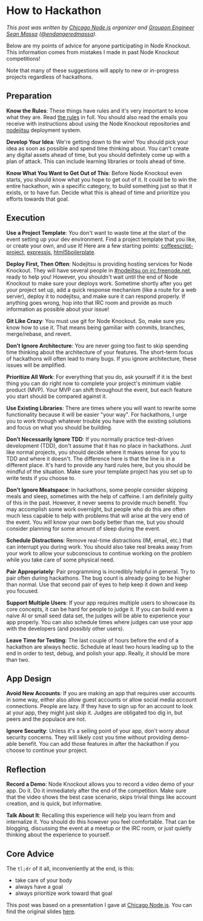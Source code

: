 # How to Hackathon

_This post was written by
[Chicago Node.js](http://www.meetup.com/Chicago-Nodejs/) organizer and
[Groupon Engineer](https://engineering.groupon.com)
[Sean Massa](http://massalabs.com/)
([@endangeredmassa](https://twitter.com/endangeredmassa))._

Below are my points of advice for anyone participating in Node Knockout.
This information comes from mistakes I made
in past Node Knockout competitions!

Note that many of these suggestions will apply to new or in-progress projects
regardless of hackathons.

## Preparation

**Know the Rules**:
These things have rules
and it's very important to know what they are.
Read [the rules](http://nodeknockout.com/rules) in full.
You should also read the emails you receive
with instructions about
using the Node Knockout repositories
and [nodejitsu](https://www.nodejitsu.com/) deployment system.

**Develop Your Idea**:
We're getting down to the wire!
You should pick your idea as soon as possible
and spend time thinking about.
You can't create any digital assets ahead of time,
but you should definitely
come up with a plan of attack.
This can include learning libraries or tools ahead of time.

**Know What You Want to Get Out of This**:
Before Node Knockout even starts,
you should know what you hope to get out of it.
It could be to win the entire hackathon,
win a specific category,
to build something just so that it exists,
or to have fun.
Decide what this is ahead of time
and prioritize you efforts towards that goal.


## Execution

**Use a Project Template**:
You don't want to waste time at the start of the event setting up your dev environment.
Find a project template that you like, or create your own, and use it!
Here are a few starting points:
[coffeescript-project](https://github.com/michaelficarra/coffeescript-project),
[expressjs](http://expressjs.com/guide.html#executable),
[html5boilerplate](http://html5boilerplate.com).

**Deploy First, Then Often**:
Nodejitsu is providing hosting services for Node Knockout.
They will have several people in
[#nodejitsu on irc.freenode.net](http://webchat.jit.su),
ready to help you!
However, you shouldn't wait until the end of Node Knockout
to make sure your deploys work.
Sometime shortly after you get your project set up,
add a quick response mechanism (like a route for a web server),
deploy it to nodejitsu,
and make sure it can respond properly.
If anything goes wrong, hop into that IRC room
and provide as much information as possible about your issue!

**Git Like Crazy**:
You must use git for Node Knockout.
So, make sure you know how to use it.
That means being gamiliar with commits, branches, merge/rebase, and revert.

**Don’t Ignore Architecture**:
You are never going too fast to skip spending time
thinking about the architecture of your features.
The short-term focus of hackathons will often lead to many bugs.
If you ignore architecture, these issues will be amplified.

**Prioritize All Work**:
For everything that you do,
ask yourself if it is the best thing you can do right now
to complete your project's minimum viable product (MVP).
Your MVP can shift throughout the event,
but each feature you start should be compared against it.

**Use Existing Libraries**:
There are times where you will want to rewrite some functionality
because it will be easier "your way".
For hackathons, I urge you to work through
whatever trouble you have with the existing solutions
and focus on what you should be building.

**Don’t Necessarily Ignore TDD**:
If you normally practice test-driven development (TDD),
don't assume that it has no place in hackathons.
Just like normal projects,
you should decide where it makes sense
for you to TDD and where it doesn't.
The difference here is that the line is in a different place.
It's hard to provide any hard rules here,
but you should be mindful of the situation.
Make sure your template project has you
set up to write tests if you choose to.

**Don’t Ignore Meatspace**:
In hackathons, some people consider skipping meals and sleep,
sometimes with the help of caffeine.
I am definitely guilty of this in the past.
However, it never seems to provide much benefit.
You may accomplish some work overnight,
but people who do this are often much less capable
to help with problems that will arise at the very end of the event.
You will know your own body better than me,
but you should consider planning for
some amount of sleep during the event.

**Schedule Distractions**:
Remove real-time distractions (IM, email, etc.)
that can interrupt you during work.
You should also take real breaks away from your work
to allow your subconscious to continue working on the problem
while you take care of some physical need.

**Pair Appropriately**:
Pair programming is incredibly helpful in general.
Try to pair often during hackathons.
The bug count is already going to be higher than normal.
Use that second pair of eyes to help keep it down
and keep you focused.

**Support Multiple Users**:
If your app requires multiple users to showcase its core concepts,
it can be hard for people to judge it.
If you can build even a naive AI or small seed data set,
the judges will be able to experience your app properly.
You can also schedule times where judges can use your app
with the developers (and possibly other users).

**Leave Time for Testing**:
The last couple of hours before the end of a hackathon are always hectic.
Schedule at least two hours leading up to the end
in order to test, debug, and polish your app.
Really, it should be more than two.


## App Design

**Avoid New Accounts**:
If you are making an app that requires user accounts in some way,
either also allow guest accounts or
allow social media account connections.
People are lazy.
If they have to sign up for an account to look at your app,
they might just skip it.
Judges are obligated too dig in,
but peers and the populace are not.

**Ignore Security**:
Unless it's a selling point of your app,
don't worry about security concerns.
They will likely cost you time without providing demo-able benefit.
You can add those features in after the hackathon
if you choose to continue your project.


## Reflection

**Record a Demo**:
Node Knockout allows you to record a video demo of your app.
Do it.
Do it immediately after the end of the competition.
Make sure that the video shows the best case scenario,
skips trivial things like account creation,
and is quick, but informative.

**Talk About It**:
Recalling this experience will help you
learn from and internalize it.
You should do this however you feel comfortable.
That can be blogging,
discussing the event at a meetup or the IRC room,
or just quietly thinking about the experience to yourself.


## Core Advice

The `tl;dr` of it all, inconveniently at the end, is this:

* take care of your body
* always have a goal
* always prioritize work toward that goal

This post was based on a presentation I gave at
[Chicago Node.js](http://www.meetup.com/Chicago-Nodejs).
You can find the original slides
[here](https://docs.google.com/presentation/d/1s5OHHfzlmzhXp7hthjjHD7fREj2xavI3MZ6c9Q9D0aE/edit?usp=sharing).

